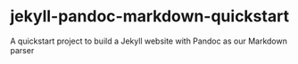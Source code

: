# jekyll-pandoc-markdown-quickstart
A quickstart project to build a Jekyll website with Pandoc as our Markdown parser
